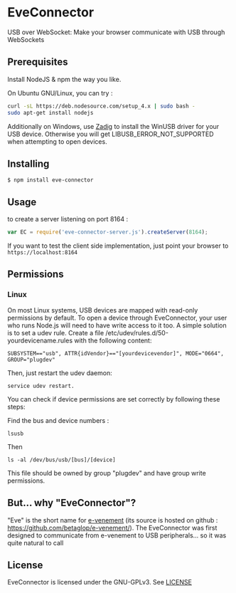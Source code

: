 EveConnector
=============

USB over WebSocket: Make your browser communicate with USB through WebSockets

Prerequisites
--------------

Install NodeJS & npm the way you like.

On Ubuntu GNU/Linux, you can try :
```bash
curl -sL https://deb.nodesource.com/setup_4.x | sudo bash -
sudo apt-get install nodejs
```

Additionally on Windows, use [Zadig](http://zadig.akeo.ie/) to install the WinUSB driver for your USB device. Otherwise you will get LIBUSB_ERROR_NOT_SUPPORTED when attempting to open devices.

Installing
-----------

```$ npm install eve-connector```

Usage
------

to create a server listening on port 8164 :

```js
var EC = require('eve-connector-server.js').createServer(8164);
```

If you want to test the client side implementation, just point your browser to ```https://localhost:8164```

Permissions
------------

### Linux

On most Linux systems, USB devices are mapped with read-only permissions by default. 
To open a device through EveConnector, your user who runs Node.js will need to have write access to it too.
A simple solution is to set a udev rule. Create a file /etc/udev/rules.d/50-yourdevicename.rules with the following content:

```SUBSYSTEM=="usb", ATTR{idVendor}=="[yourdevicevendor]", MODE="0664", GROUP="plugdev"```

Then, just restart the udev daemon: 
```
service udev restart.
```

You can check if device permissions are set correctly by following these steps:

Find the bus and device numbers :
```
lsusb
```

Then

```
ls -al /dev/bus/usb/[bus]/[device]
```

This file should be owned by group "plugdev" and have group write permissions.


But... why "EveConnector"?
---------------------------

"Eve" is the short name for [e-venement](http://www.e-venement.org/) (its source is hosted on github : https://github.com/betaglop/e-venement/). The EveConnector was first designed to communicate from e-venement to USB peripherals... so it was quite natural to call 

License
--------

EveConnector is licensed under the GNU-GPLv3. See [LICENSE](LICENSE)
